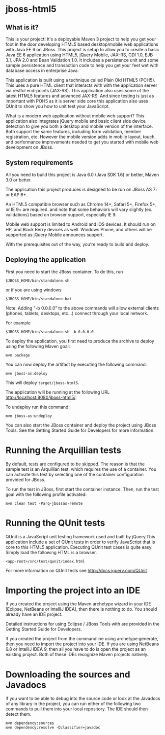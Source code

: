 jboss-html5
========================

What is it?
-----------

This is your project! It's a deployable Maven 3 project to help you
get your foot in the door developing HTML5 based desktop/mobile web applications with Java EE 6
on JBoss. This project is setup to allow you to create a basic Java EE 6 application
using HTML5, jQuery Mobile, JAX-RS, CDI 1.0, EJB 3.1, JPA 2.0 and Bean Validation 1.0. It includes
a persistence unit and some sample persistence and transaction code to help 
you get your feet wet with database access in enterprise Java.

This application is built using a technique called Plain Old HTML5 (POH5).  This uses a pure HTML
client that interacts with with the application server via restful end-points (JAX-RS).  This
application also uses some of the latest HTML5 features and advanced JAX-RS. And since testing
is just as important with POH5 as it is server side core this application also uses QUnit to show
you how to unit test your JavaScript.

What is a modern web application without mobile web support? This application also integrates
jQuery mobile and basic client side device detection to give you both a desktop and mobile 
version of the interface. Both support the same features, including form validation, member
registration, etc. However the mobile version adds in mobile layout, touch, and performance 
improvements needed to get you started with mobile web development on JBoss.  

System requirements
-------------------

All you need to build this project is Java 6.0 (Java SDK 1.6) or better, Maven
3.0 or better.

The application this project produces is designed to be run on JBoss AS 7+ or EAP 6+.

An HTML5 compatible browser such as Chrome 14+, Safari 5+, Firefox 5+, or IE 9+ are
required. and note that some behaviors will vary slightly (ex. validations) based on browser support,
especially IE 9.

Mobile web support is limited to Android and iOS devices.  It should run on HP,
and Black Berry devices as well.  Windows Phone, and others will be supported as 
jQuery Mobile announces support.
 
With the prerequisites out of the way, you're ready to build and deploy.

Deploying the application
-------------------------
 
First you need to start the JBoss container. To do this, run
  
    $JBOSS_HOME/bin/standalone.sh
  
or if you are using windows
 
    $JBOSS_HOME/bin/standalone.bat
    
Note: Adding "-b 0.0.0.0" to the above commands will allow external clients (phones, tablets, 
desktops, etc...) connect through your local network.
      
For example

    $JBOSS_HOME/bin/standalone.sh -b 0.0.0.0 

To deploy the application, you first need to produce the archive to deploy using
the following Maven goal:

    mvn package

You can now deploy the artifact by executing the following command:

    mvn jboss-as:deploy

This will deploy `target/jboss-html5`.
 
The application will be running at the following URL <http://localhost:8080/jboss-html5/>.

To undeploy run this command:

    mvn jboss-as:undeploy

You can also start the JBoss container and deploy the project using JBoss Tools. See the
Getting Started Guide for Developers for more information.
 
Running the Arquillian tests
============================

By default, tests are configured to be skipped. The reason is that the sample
test is an Arquillian test, which requires the use of a container. You can
activate this test by selecting one of the container configuration provided 
for JBoss.

To run the test in JBoss, first start the container instance. Then, run the
test goal with the following profile activated:

    mvn clean test -Parq-jbossas-remote

Running the QUnit tests
============================

QUnit is a JavaScript unit testing framework used and built by jQuery.This 
application include a set of QUnit tests in order to verify JavaScript that
is core to this HTML5 application.  Executing QUnit test cases is quite easy.
Simply load the following HTML is a browser.

    <app-root>/src/test/qunit/index.html

For more information on QUnit tests see http://docs.jquery.com/QUnit

Importing the project into an IDE
=================================

If you created the project using the Maven archetype wizard in your IDE
(Eclipse, NetBeans or IntelliJ IDEA), then there is nothing to do. You should
already have an IDE project.

Detailed instructions for using Eclipse / JBoss Tools with are provided in the 
Getting Started Guide for Developers.

If you created the project from the commandline using archetype:generate, then
you need to import the project into your IDE. If you are using NetBeans 6.8 or
IntelliJ IDEA 9, then all you have to do is open the project as an existing
project. Both of these IDEs recognize Maven projects natively.

Downloading the sources and Javadocs
====================================

If you want to be able to debug into the source code or look at the Javadocs
of any library in the project, you can run either of the following two
commands to pull them into your local repository. The IDE should then detect
them.

    mvn dependency:sources
    mvn dependency:resolve -Dclassifier=javadoc
